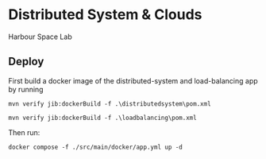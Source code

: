 # Distributed System & Clouds 

Harbour Space Lab

## Deploy

First build a docker image of the distributed-system and load-balancing app by running

```
mvn verify jib:dockerBuild -f .\distributedsystem\pom.xml

mvn verify jib:dockerBuild -f .\loadbalancing\pom.xml
```

Then run:

```
docker compose -f ./src/main/docker/app.yml up -d
```
